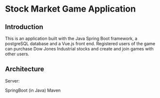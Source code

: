 # Stock Market Game Application

## Introduction
This is an application built with the Java Spring Boot framework, a postgreSQL database and a Vue.js front end. Registered users of the game can purchase Dow Jones Industrial stocks and create and join games with other users. 

## Architecture
Server:

SpringBoot (in Java)
Maven


